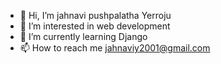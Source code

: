 - 👋 Hi, I’m jahnavi pushpalatha Yerroju
- 👀 I’m interested in web development 
- 🌱 I’m currently learning Django
- 📫 How to reach me jahnaviy2001@gmail.com

